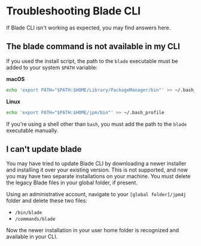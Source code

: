 # Troubleshooting Blade CLI

If Blade CLI isn't working as expected, you may find answers here.

## The blade command is not available in my CLI

If you used the install script, the path to the `blade` executable must be added to your system `$PATH` variable:

**macOS**

```bash
echo 'export PATH="$PATH:$HOME/Library/PackageManager/bin"' >> ~/.bash_profile
```

**Linux**

```bash
echo 'export PATH="$PATH:$HOME/jpm/bin"' >> ~/.bash_profile
```

If you're using a shell other than `bash`, you must add the path to the `blade` executable manually.

## I can't update blade

You may have tried to update Blade CLI by downloading a newer installer and installing it over your existing version. This is not supported, and now you may have two separate installations on your machine. You must delete the legacy Blade files in your global folder, if present.

Using an administrative account, navigate to your `[global folder]/jpm4j` folder and delete these two files:

-   `/bin/blade`
-   `/commands/blade`

Now the newer installation in your user home folder is recognized and available in your CLI.
